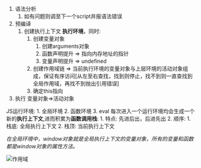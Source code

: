 1. 语法分析
   1. 如有问题则调至下一个script并报语法错误
2. 预编译
   1. 创建执行上下文 **执行环境**，同时:
      1. 创建变量对象
         1. 创建arguments对象
         2. 函数声明提升 => 指向内存地址的指针
         3. 变量声明提升 => undefined
      2. 创建作用域链 => 当前执行环境的变量对象与上层环境的活动对象组成，保证有序访问[从左至右查找，找到则停止，找不到则一直查找到全局作用域，再找不到抛出引用错误]
      3. 确定this指向
3. 执行 变量对象=>活动对象

JS运行环境: 
    1. 全局环境
    2. 函数环境
    3. eval
每次进入一个运行环境均会生成一个新的**执行上下文**,进而积累为**函数调用栈**:
    1. 特点: 先进后出，后进先出
    2. 顺序:
       1. 栈底: 全局执行上下文
       2. 栈顶: 当前执行上下文
   
*在全局环境中，window对象就是全局执行上下文的变量对象，所有的变量和函数都是window对象的属性方法。*

![作用域](https://camo.githubusercontent.com/681a962dac2e1b1148b6fb97b0ebe3265dc7a3f0f2a5cb0e1b88259e0c794f3c/68747470733a2f2f696d672d626c6f672e6373646e696d672e636e2f32303230303630393136303830393536352e6a70673f782d6f73732d70726f636573733d696d6167652f77617465726d61726b2c747970655f5a6d46755a33706f5a57356e6147567064476b2c736861646f775f31302c746578745f6148523063484d364c7939696247396e4c6d4e7a5a473475626d56304c327069616a59314e6a67344d7a6c362c73697a655f31362c636f6c6f725f4646464646462c745f3730237069635f63656e746572)
